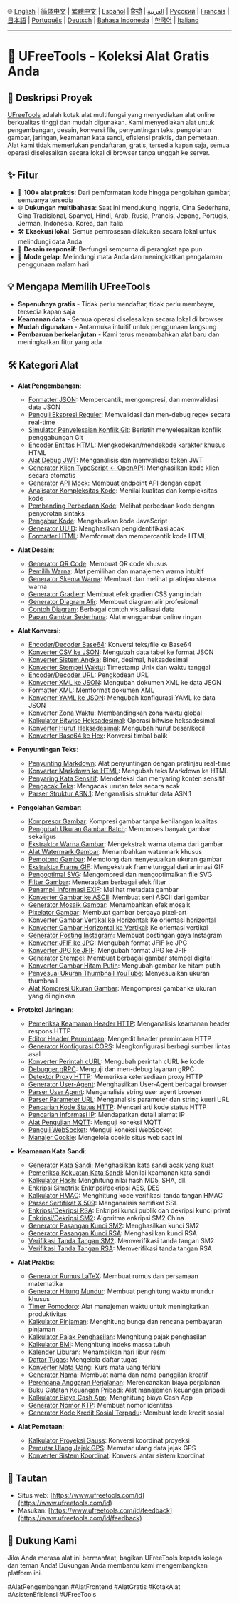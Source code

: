 🌐 [English](README.md) | [简体中文](README_zh-CN.md) | [繁體中文](README_zh-TW.md) | [Español](README_es.md) | [हिन्दी](README_hi.md) | [العربية](README_ar.md) | [Русский](README_ru.md) | [Français](README_fr.md) | [日本語](README_ja.md) | [Português](README_pt.md) | [Deutsch](README_de.md) | [Bahasa Indonesia](README_id.md) | [한국어](README_ko.md) | [Italiano](README_it.md)

---

# 🚀 UFreeTools - Koleksi Alat Gratis Anda

## 📝 Deskripsi Proyek

[UFreeTools](https://www.ufreetools.com/id) adalah kotak alat multifungsi yang menyediakan alat online berkualitas tinggi dan mudah digunakan. Kami menyediakan alat untuk pengembangan, desain, konversi file, penyuntingan teks, pengolahan gambar, jaringan, keamanan kata sandi, efisiensi praktis, dan pemetaan. Alat kami tidak memerlukan pendaftaran, gratis, tersedia kapan saja, semua operasi diselesaikan secara lokal di browser tanpa unggah ke server.

## ✨ Fitur

- 🔧 **100+ alat praktis**: Dari pemformatan kode hingga pengolahan gambar, semuanya tersedia
- 🌐 **Dukungan multibahasa**: Saat ini mendukung Inggris, Cina Sederhana, Cina Tradisional, Spanyol, Hindi, Arab, Rusia, Prancis, Jepang, Portugis, Jerman, Indonesia, Korea, dan Italia
- 🛠️ **Eksekusi lokal**: Semua pemrosesan dilakukan secara lokal untuk melindungi data Anda
- 📱 **Desain responsif**: Berfungsi sempurna di perangkat apa pun
- 🌙 **Mode gelap**: Melindungi mata Anda dan meningkatkan pengalaman penggunaan malam hari

## 💡 Mengapa Memilih UFreeTools

- **Sepenuhnya gratis** - Tidak perlu mendaftar, tidak perlu membayar, tersedia kapan saja
- **Keamanan data** - Semua operasi diselesaikan secara lokal di browser
- **Mudah digunakan** - Antarmuka intuitif untuk penggunaan langsung
- **Pembaruan berkelanjutan** - Kami terus menambahkan alat baru dan meningkatkan fitur yang ada

## 🛠️ Kategori Alat

- **Alat Pengembangan**:
  - [Formatter JSON](https://www.ufreetools.com/id/tool/json-formatter): Mempercantik, mengompresi, dan memvalidasi data JSON
  - [Penguji Ekspresi Reguler](https://www.ufreetools.com/id/tool/regex-tester): Memvalidasi dan men-debug regex secara real-time
  - [Simulator Penyelesaian Konflik Git](https://www.ufreetools.com/id/tool/git-conflict-resolver): Berlatih menyelesaikan konflik penggabungan Git
  - [Encoder Entitas HTML](https://www.ufreetools.com/id/tool/html-entity-encoder): Mengkodekan/mendekode karakter khusus HTML
  - [Alat Debug JWT](https://www.ufreetools.com/id/tool/jwt-debugger): Menganalisis dan memvalidasi token JWT
  - [Generator Klien TypeScript ← OpenAPI](https://www.ufreetools.com/id/tool/openapi-generator): Menghasilkan kode klien secara otomatis
  - [Generator API Mock](https://www.ufreetools.com/id/tool/mock-api-generator): Membuat endpoint API dengan cepat
  - [Analisator Kompleksitas Kode](https://www.ufreetools.com/id/tool/code-complexity-analyzer): Menilai kualitas dan kompleksitas kode
  - [Pembanding Perbedaan Kode](https://www.ufreetools.com/id/tool/code-diff): Melihat perbedaan kode dengan penyorotan sintaks
  - [Pengabur Kode](https://www.ufreetools.com/id/tool/code-obfuscator): Mengaburkan kode JavaScript
  - [Generator UUID](https://www.ufreetools.com/id/tool/uuid-generator): Menghasilkan pengidentifikasi acak
  - [Formatter HTML](https://www.ufreetools.com/id/tool/html-formatter): Memformat dan mempercantik kode HTML

- **Alat Desain**:
  - [Generator QR Code](https://www.ufreetools.com/id/tool/qr-code-generator): Membuat QR code khusus
  - [Pemilih Warna](https://www.ufreetools.com/id/tool/color-picker): Alat pemilihan dan manajemen warna intuitif
  - [Generator Skema Warna](https://www.ufreetools.com/id/tool/color-scheme-generator): Membuat dan melihat pratinjau skema warna
  - [Generator Gradien](https://www.ufreetools.com/id/tool/gradient-generator): Membuat efek gradien CSS yang indah
  - [Generator Diagram Alir](https://www.ufreetools.com/id/tool/flowchart-generator): Membuat diagram alir profesional
  - [Contoh Diagram](https://www.ufreetools.com/id/tool/diagram-examples): Berbagai contoh visualisasi data
  - [Papan Gambar Sederhana](https://www.ufreetools.com/id/tool/simple-drawing-board): Alat menggambar online ringan

- **Alat Konversi**:
  - [Encoder/Decoder Base64](https://www.ufreetools.com/id/tool/base64-encoder-decoder): Konversi teks/file ke Base64
  - [Konverter CSV ke JSON](https://www.ufreetools.com/id/tool/csv-json-converter): Mengubah data tabel ke format JSON
  - [Konverter Sistem Angka](https://www.ufreetools.com/id/tool/number-converter): Biner, desimal, heksadesimal
  - [Konverter Stempel Waktu](https://www.ufreetools.com/id/tool/timestamp-converter): Timestamp Unix dan waktu tanggal
  - [Encoder/Decoder URL](https://www.ufreetools.com/id/tool/url-encode-decode): Pengkodean URL
  - [Konverter XML ke JSON](https://www.ufreetools.com/id/tool/xml-json-converter): Mengubah dokumen XML ke data JSON
  - [Formatter XML](https://www.ufreetools.com/id/tool/xml-formatter): Memformat dokumen XML
  - [Konverter YAML ke JSON](https://www.ufreetools.com/id/tool/yaml-json-converter): Mengubah konfigurasi YAML ke data JSON
  - [Konverter Zona Waktu](https://www.ufreetools.com/id/tool/timezone-converter): Membandingkan zona waktu global
  - [Kalkulator Bitwise Heksadesimal](https://www.ufreetools.com/id/tool/hex-bitwise-calculator): Operasi bitwise heksadesimal
  - [Konverter Huruf Heksadesimal](https://www.ufreetools.com/id/tool/hex-case-converter): Mengubah huruf besar/kecil
  - [Konverter Base64 ke Hex](https://www.ufreetools.com/id/tool/base64-hex-converter): Konversi timbal balik

- **Penyuntingan Teks**:
  - [Penyunting Markdown](https://www.ufreetools.com/id/tool/markdown-editor): Alat penyuntingan dengan pratinjau real-time
  - [Konverter Markdown ke HTML](https://www.ufreetools.com/id/tool/markdown-to-html): Mengubah teks Markdown ke HTML
  - [Penyaring Kata Sensitif](https://www.ufreetools.com/id/tool/sensitive-word-filter): Mendeteksi dan menyaring konten sensitif
  - [Pengacak Teks](https://www.ufreetools.com/id/tool/text-shuffler): Mengacak urutan teks secara acak
  - [Parser Struktur ASN.1](https://www.ufreetools.com/id/tool/asn1-structure-parser): Menganalisis struktur data ASN.1

- **Pengolahan Gambar**:
  - [Kompresor Gambar](https://www.ufreetools.com/id/tool/image-compressor): Kompresi gambar tanpa kehilangan kualitas
  - [Pengubah Ukuran Gambar Batch](https://www.ufreetools.com/id/tool/image-batch-resizer): Memproses banyak gambar sekaligus
  - [Ekstraktor Warna Gambar](https://www.ufreetools.com/id/tool/image-color-extractor): Mengekstrak warna utama dari gambar
  - [Alat Watermark Gambar](https://www.ufreetools.com/id/tool/image-watermark): Menambahkan watermark khusus
  - [Pemotong Gambar](https://www.ufreetools.com/id/tool/image-cropper): Memotong dan menyesuaikan ukuran gambar
  - [Ekstraktor Frame GIF](https://www.ufreetools.com/id/tool/gif-frame-extractor): Mengekstrak frame tunggal dari animasi GIF
  - [Pengoptimal SVG](https://www.ufreetools.com/id/tool/svg-optimizer): Mengompresi dan mengoptimalkan file SVG
  - [Filter Gambar](https://www.ufreetools.com/id/tool/image-filters): Menerapkan berbagai efek filter
  - [Penampil Informasi EXIF](https://www.ufreetools.com/id/tool/image-exif-viewer): Melihat metadata gambar
  - [Konverter Gambar ke ASCII](https://www.ufreetools.com/id/tool/image-to-ascii): Membuat seni ASCII dari gambar
  - [Generator Mosaik Gambar](https://www.ufreetools.com/id/tool/image-mosaic-generator): Menambahkan efek mosaik
  - [Pixelator Gambar](https://www.ufreetools.com/id/tool/image-pixelator): Membuat gambar bergaya pixel-art
  - [Konverter Gambar Vertikal ke Horizontal](https://www.ufreetools.com/id/tool/vertical-to-horizontal-image): Ke orientasi horizontal
  - [Konverter Gambar Horizontal ke Vertikal](https://www.ufreetools.com/id/tool/horizontal-to-vertical-image): Ke orientasi vertikal
  - [Generator Posting Instagram](https://www.ufreetools.com/id/tool/instagram-post-generator): Membuat postingan gaya Instagram
  - [Konverter JFIF ke JPG](https://www.ufreetools.com/id/tool/jfif-to-jpg-converter): Mengubah format JFIF ke JPG
  - [Konverter JPG ke JFIF](https://www.ufreetools.com/id/tool/jpg-to-jfif-converter): Mengubah format JPG ke JFIF
  - [Generator Stempel](https://www.ufreetools.com/id/tool/seal-generator): Membuat berbagai gambar stempel digital
  - [Konverter Gambar Hitam Putih](https://www.ufreetools.com/id/tool/black-white-image-converter): Mengubah gambar ke hitam putih
  - [Penyesuai Ukuran Thumbnail YouTube](https://www.ufreetools.com/id/tool/youtube-thumbnail-resizer): Menyesuaikan ukuran thumbnail
  - [Alat Kompresi Ukuran Gambar](https://www.ufreetools.com/id/tool/reduce-image-size-in-kb-mb): Mengompresi gambar ke ukuran yang diinginkan

- **Protokol Jaringan**:
  - [Pemeriksa Keamanan Header HTTP](https://www.ufreetools.com/id/tool/http-header-security-checker): Menganalisis keamanan header respons HTTP
  - [Editor Header Permintaan](https://www.ufreetools.com/id/tool/request-header-editor): Mengedit header permintaan HTTP
  - [Generator Konfigurasi CORS](https://www.ufreetools.com/id/tool/cors-generator): Mengkonfigurasi berbagi sumber lintas asal
  - [Konverter Perintah cURL](https://www.ufreetools.com/id/tool/curl-converter): Mengubah perintah cURL ke kode
  - [Debugger gRPC](https://www.ufreetools.com/id/tool/grpc-debugger): Menguji dan men-debug layanan gRPC
  - [Detektor Proxy HTTP](https://www.ufreetools.com/id/tool/http-proxy-detector): Memeriksa ketersediaan proxy HTTP
  - [Generator User-Agent](https://www.ufreetools.com/id/tool/user-agent-generator): Menghasilkan User-Agent berbagai browser
  - [Parser User Agent](https://www.ufreetools.com/id/tool/user-agent-parser): Menganalisis string user agent browser
  - [Parser Parameter URL](https://www.ufreetools.com/id/tool/url-params-parser): Menganalisis parameter dan string kueri URL
  - [Pencarian Kode Status HTTP](https://www.ufreetools.com/id/tool/http-status-code-lookup): Mencari arti kode status HTTP
  - [Pencarian Informasi IP](https://www.ufreetools.com/id/tool/ip-lookup): Mendapatkan detail alamat IP
  - [Alat Pengujian MQTT](https://www.ufreetools.com/id/tool/mqtt-tester): Menguji koneksi MQTT
  - [Penguji WebSocket](https://www.ufreetools.com/id/tool/websocket-tester): Menguji koneksi WebSocket
  - [Manajer Cookie](https://www.ufreetools.com/id/tool/cookie-manager): Mengelola cookie situs web saat ini

- **Keamanan Kata Sandi**:
  - [Generator Kata Sandi](https://www.ufreetools.com/id/tool/password-generator): Menghasilkan kata sandi acak yang kuat
  - [Pemeriksa Kekuatan Kata Sandi](https://www.ufreetools.com/id/tool/password-strength-checker): Menilai keamanan kata sandi
  - [Kalkulator Hash](https://www.ufreetools.com/id/tool/hash-calculator): Menghitung nilai hash MD5, SHA, dll.
  - [Enkripsi Simetris](https://www.ufreetools.com/id/tool/symmetric-crypto): Enkripsi/dekripsi AES, DES
  - [Kalkulator HMAC](https://www.ufreetools.com/id/tool/hmac-calculator): Menghitung kode verifikasi tanda tangan HMAC
  - [Parser Sertifikat X.509](https://www.ufreetools.com/id/tool/x509-certificate-parser): Menganalisis sertifikat SSL
  - [Enkripsi/Dekripsi RSA](https://www.ufreetools.com/id/tool/rsa-encryption-decryption): Enkripsi kunci publik dan dekripsi kunci privat
  - [Enkripsi/Dekripsi SM2](https://www.ufreetools.com/id/tool/sm2-encryption-decryption): Algoritma enkripsi SM2 China
  - [Generator Pasangan Kunci SM2](https://www.ufreetools.com/id/tool/sm2-key-pair-generator): Menghasilkan kunci SM2
  - [Generator Pasangan Kunci RSA](https://www.ufreetools.com/id/tool/rsa-key-pair-generator): Menghasilkan kunci RSA
  - [Verifikasi Tanda Tangan SM2](https://www.ufreetools.com/id/tool/sm2-signature-verifier): Memverifikasi tanda tangan SM2
  - [Verifikasi Tanda Tangan RSA](https://www.ufreetools.com/id/tool/rsa-signature-verifier): Memverifikasi tanda tangan RSA

- **Alat Praktis**:
  - [Generator Rumus LaTeX](https://www.ufreetools.com/id/tool/latex-equation-generator): Membuat rumus dan persamaan matematika
  - [Generator Hitung Mundur](https://www.ufreetools.com/id/tool/countdown-generator): Membuat penghitung waktu mundur khusus
  - [Timer Pomodoro](https://www.ufreetools.com/id/tool/pomodoro-timer): Alat manajemen waktu untuk meningkatkan produktivitas
  - [Kalkulator Pinjaman](https://www.ufreetools.com/id/tool/loan-calculator): Menghitung bunga dan rencana pembayaran pinjaman
  - [Kalkulator Pajak Penghasilan](https://www.ufreetools.com/id/tool/income-tax-calculator): Menghitung pajak penghasilan
  - [Kalkulator BMI](https://www.ufreetools.com/id/tool/bmi-calculator): Menghitung indeks massa tubuh
  - [Kalender Liburan](https://www.ufreetools.com/id/tool/holiday-calendar): Menampilkan hari libur resmi
  - [Daftar Tugas](https://www.ufreetools.com/id/tool/todo-list): Mengelola daftar tugas
  - [Konverter Mata Uang](https://www.ufreetools.com/id/tool/currency-converter): Kurs mata uang terkini
  - [Generator Nama](https://www.ufreetools.com/id/tool/name-generator): Membuat nama dan nama panggilan kreatif
  - [Perencana Anggaran Perjalanan](https://www.ufreetools.com/id/tool/travel-budget-planner): Merencanakan biaya perjalanan
  - [Buku Catatan Keuangan Pribadi](https://www.ufreetools.com/id/tool/personal-account-book): Alat manajemen keuangan pribadi
  - [Kalkulator Biaya Cash App](https://www.ufreetools.com/id/tool/cash-app-fee-calculator): Menghitung biaya Cash App
  - [Generator Nomor KTP](https://www.ufreetools.com/id/tool/id-card-number-generator): Membuat nomor identitas
  - [Generator Kode Kredit Sosial Terpadu](https://www.ufreetools.com/id/tool/unified-social-credit-code-generator): Membuat kode kredit sosial

- **Alat Pemetaan**:
  - [Kalkulator Proyeksi Gauss](https://www.ufreetools.com/id/tool/gauss-projection-calculator): Konversi koordinat proyeksi
  - [Pemutar Ulang Jejak GPS](https://www.ufreetools.com/id/tool/gps-track-replay): Memutar ulang data jejak GPS
  - [Konverter Sistem Koordinat](https://www.ufreetools.com/id/tool/coordinate-system-converter): Konversi antar sistem koordinat

## 🔗 Tautan

- Situs web: [https://www.ufreetools.com/id](https://www.ufreetools.com/id)
- Masukan: [https://www.ufreetools.com/id/feedback](https://www.ufreetools.com/id/feedback)

## 🙏 Dukung Kami

Jika Anda merasa alat ini bermanfaat, bagikan UFreeTools kepada kolega dan teman Anda! Dukungan Anda membantu kami mengembangkan platform ini.

#AlatPengembangan #AlatFrontend #AlatGratis #KotakAlat #AsistenEfisiensi #UFreeTools
